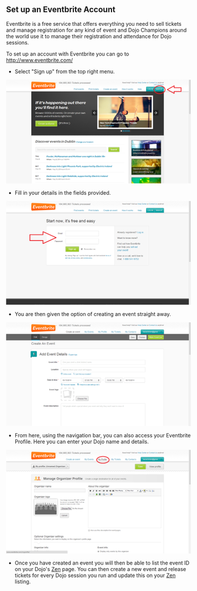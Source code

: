 ## Set up an Eventbrite Account

Eventbrite is a free service that offers everything you need to sell
tickets and manage registration for any kind of event and Dojo Champions
around the world use it to manage their registration and attendance for
Dojo sessions.

To set up an account with Eventbrite you can go to
<http://www.eventbrite.com/>

  - Select "Sign up" from the top right menu.

![Eventbrite\_1.png](../files/Eventbrite_1.png "../files/Eventbrite_1.png")

  - Fill in your details in the fields provided.

![Eventbrite\_2.png](../files/Eventbrite_2.png "../files/Eventbrite_2.png")

  - You are then given the option of creating an event straight away.

![Eventbrite\_3.png](../files/Eventbrite_3.png "../files/Eventbrite_3.png")

  - From here, using the navigation bar, you can also access your
    Eventbrite Profile. Here you can enter your Dojo name and details.

![Eventbrite\_4.png](../files/Eventbrite_4.png "../files/Eventbrite_4.png")

  - Once you have created an event you will then be able to list the
    event ID on your Dojo's [Zen](Zen.md) page. You can then
    create a new event and release tickets for every Dojo session you
    run and update this on your [Zen](Zen.md) listing.
